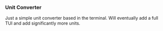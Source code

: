 ### Unit Converter

Just a simple unit converter based in the terminal. Will eventually add a full TUI and add significantly more units. 
